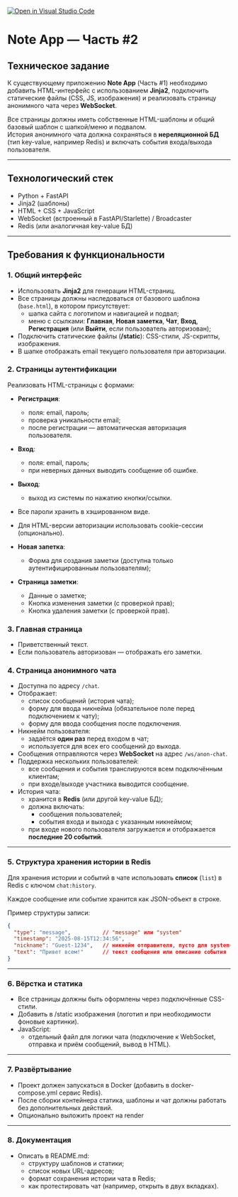 [![Open in Visual Studio Code](https://classroom.github.com/assets/open-in-vscode-2e0aaae1b6195c2367325f4f02e2d04e9abb55f0b24a779b69b11b9e10269abc.svg)](https://classroom.github.com/online_ide?assignment_repo_id=20087078&assignment_repo_type=AssignmentRepo)
# Note App — Часть #2

## Техническое задание

К существующему приложению **Note App** (Часть #1) необходимо добавить HTML-интерфейс с использованием **Jinja2**, подключить статические файлы (CSS, JS, изображения) и реализовать страницу анонимного чата через **WebSocket**.  

Все страницы должны иметь собственные HTML-шаблоны и общий базовый шаблон с шапкой/меню и подвалом.  
История анонимного чата должна сохраняться в **нереляционной БД** (тип key-value, например Redis) и включать события входа/выхода пользователя.

---

## Технологический стек

- Python + FastAPI
- Jinja2 (шаблоны)
- HTML + CSS + JavaScript
- WebSocket (встроенный в FastAPI/Starlette) / Broadcaster
- Redis (или аналогичная key-value БД)

---

## Требования к функциональности

### 1. Общий интерфейс
- Использовать **Jinja2** для генерации HTML-страниц.
- Все страницы должны наследоваться от базового шаблона (`base.html`), в котором присутствует:
  - шапка сайта с логотипом и навигацией и подвал;
  - меню с ссылками: **Главная**, **Новая заметка**, **Чат**, **Вход**, **Регистрация** (или **Выйти**, если пользователь авторизован);
- Подключить статические файлы (**/static**): CSS-стили, JS-скрипты, изображения.
- В шапке отображать email текущего пользователя при авторизации.

### 2. Страницы аутентификации
Реализовать HTML-страницы с формами:
- **Регистрация**:
  - поля: email, пароль;
  - проверка уникальности email;
  - после регистрации — автоматическая авторизация пользователя.
    
- **Вход**:
  - поля: email, пароль;
  - при неверных данных выводить сообщение об ошибке.
    
- **Выход**:
  - выход из системы по нажатию кнопки/ссылки.
- Все пароли хранить в хэшированном виде.
- Для HTML-версии авторизации использовать cookie-сессии (опционально).
  
- **Новая запетка**:
  - Форма для создания заметки (доступна только аутентифицированным пользователям);
    
- **Страница заметки**:
  - Данные о заметке;
  - Кнопка изменения заметки (с проверкой прав);
  - Кнопка удаления заметки (с проверкой прав).
    
### 3. Главная страница
- Приветственный текст.
- Если пользователь авторизован — отображать его заметки.

### 4. Страница анонимного чата
- Доступна по адресу `/chat`.
- Отображает:
  - список сообщений (история чата);
  - форму для ввода никнейма (обязательное поле перед подключением к чату);
  - форму для ввода сообщения после подключения.
- Никнейм пользователя:
  - задаётся **один раз** перед входом в чат;
  - используется для всех его сообщений до выхода.
- Сообщения отправляются через **WebSocket** на адрес `/ws/anon-chat`.
- Поддержка нескольких пользователей:
  - все сообщения и события транслируются всем подключённым клиентам;
  - при входе/выходе участника выводится сообщение.
- История чата:
  - хранится в **Redis** (или другой key-value БД);
  - должна включать:
    - сообщения пользователей;
    - события входа и выхода с указанным никнеймом;
  - при входе нового пользователя загружается и отображается **последние 20 событий**.

---

### 5. Структура хранения истории в Redis

Для хранения истории и событий в чате использовать **список** (`list`) в Redis с ключом `chat:history`.

Каждое сообщение или событие хранится как JSON-объект в строке.

Пример структуры записи:
```json
{
  "type": "message",          // "message" или "system"
  "timestamp": "2025-08-15T12:34:56",
  "nickname": "Guest-1234",   // никнейм отправителя, пусто для system-сообщений
  "text": "Привет всем!"      // текст сообщения или описание события
}
```
---

### 6. Вёрстка и статика
- Все страницы должны быть оформлены через подключённые CSS-стили.
- Добавить в /static изображения (логотип и при необходимости фоновые картинки).
- JavaScript:
  - отдельный файл для логики чата (подключение к WebSocket, отправка и приём сообщений, вывод в HTML).
 
---

### 7. Развёртывание
- Проект должен запускаться в Docker (добавить в docker-compose.yml сервис Redis).
- После сборки контейнера статика, шаблоны и чат должны работать без дополнительных действий.
- Опционально выложить проект на render

---

### 8. Документация
- Описать в README.md:
  - структуру шаблонов и статики;
  - список новых URL-адресов;
  - формат сохранения истории чата в Redis;
  - как протестировать чат (например, открыть в двух вкладках).
